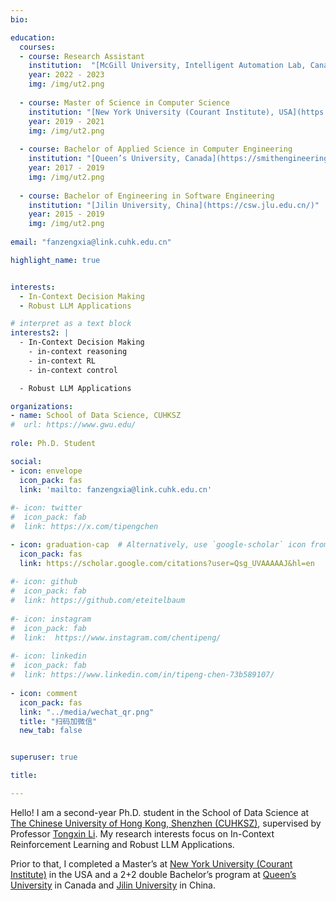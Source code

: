 ```yaml
---
bio: 

education:
  courses:
  - course: Research Assistant 
    institution:  "[McGill University, Intelligent Automation Lab, Canada](http://mcgillialab.com/)"
    year: 2022 - 2023
    img: /img/ut2.png
    
  - course: Master of Science in Computer Science
    institution: "[New York University (Courant Institute), USA](https://cs.nyu.edu/home/index.html)"
    year: 2019 - 2021
    img: /img/ut2.png
    
  - course: Bachelor of Applied Science in Computer Engineering
    institution: "[Queen’s University, Canada](https://smithengineering.queensu.ca/ece/index)"
    year: 2017 - 2019
    img: /img/ut2.png
    
  - course: Bachelor of Engineering in Software Engineering
    institution: "[Jilin University, China](https://csw.jlu.edu.cn/)"
    year: 2015 - 2019
    img: /img/ut2.png
    
email: "fanzengxia@link.cuhk.edu.cn"

highlight_name: true


interests:
  - In-Context Decision Making
  - Robust LLM Applications

# interpret as a text block
interests2: | 
  - In-Context Decision Making
    - in-context reasoning
    - in-context RL
    - in-context control

  - Robust LLM Applications

organizations:
- name: School of Data Science, CUHKSZ
#  url: https://www.gwu.edu/
  
role: Ph.D. Student 

social:
- icon: envelope
  icon_pack: fas
  link: 'mailto: fanzengxia@link.cuhk.edu.cn'
  
#- icon: twitter
#  icon_pack: fab
#  link: https://x.com/tipengchen

- icon: graduation-cap  # Alternatively, use `google-scholar` icon from `ai` icon pack
  icon_pack: fas
  link: https://scholar.google.com/citations?user=Qsg_UVAAAAAJ&hl=en
  
#- icon: github
#  icon_pack: fab
#  link: https://github.com/eteitelbaum
  
#- icon: instagram
#  icon_pack: fab
#  link:  https://www.instagram.com/chentipeng/
  
#- icon: linkedin
#  icon_pack: fab
#  link: https://www.linkedin.com/in/tipeng-chen-73b589107/
  
- icon: comment
  icon_pack: fas
  link: "../media/wechat_qr.png"   
  title: "扫码加微信"
  new_tab: false  


superuser: true

title: 

---
```


Hello! I am a second-year Ph.D. student in the School of Data Science at [The Chinese University of Hong Kong, Shenzhen (CUHKSZ)](https://sds.cuhk.edu.cn/en), supervised by Professor [Tongxin Li](https://tongxin.me/). My research interests focus on In-Context Reinforcement Learning and Robust LLM Applications.

Prior to that, I completed a Master’s at [New York University (Courant Institute)](https://cs.nyu.edu/home/index.html) in the USA and a 2+2 double Bachelor’s program at [Queen’s University](https://smithengineering.queensu.ca/ece/index) in Canada and [Jilin University](https://csw.jlu.edu.cn/) in China.

 
